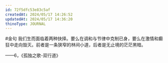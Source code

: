 ```yaml
---
id: 72f5dfc53e83c5af
createdAt: 2024/05/17 14:26:52
updatedAt: 2024/05/17 14:36:20
thinoType: JOURNAL
---
```

#金句 我们生而面临着两种抉择。要么在调和与节律中克制已身，要么在激情和癫狂中走向毁灭。前者是一条狭窄的林间小道，后者是无止境的茫茫黑暗。

——6，《孤独之歌-双行道》